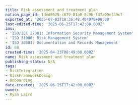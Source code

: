 ```yaml
---
title: Risk assessment and treatment plan
notion_page_id: 1ded6625-c679-81a0-8c9b-f47a09ef39c7
exported_at: '2025-07-02T18:36:48.404979+00:00'
last-edited-time: '2025-06-25T17:42:00.000Z'
ims:
- 'ISO/IEC 27001: Information Security Management System'
- 'ISO 31000: Risk Management System'
- 'ISO 30301: Documentation and Records Management'
id: 68
created-time: '2025-04-23T08:49:00.000Z'
name: Risk assessment and treatment plan
publishing-status: N/A
tags:
- RiskIntegration
- RiskFrameworkDesign
- Onboarding
date-created: '2025-06-25T17:42:00.000Z'
owner:
- Ryan Laird
---
```


<!-- Unsupported block type: child_page -->

<!-- Unsupported block type: child_page -->

<!-- Unsupported block type: child_page -->

<!-- Unsupported block type: child_page -->

<!-- Unsupported block type: child_page -->

<!-- Unsupported block type: child_page -->

<!-- Unsupported block type: child_page -->

<!-- Unsupported block type: child_page -->

<!-- Unsupported block type: child_page -->

<!-- Unsupported block type: child_page -->

<!-- Unsupported block type: child_page -->

<!-- Unsupported block type: child_page -->

<!-- Unsupported block type: child_page -->

<!-- Unsupported block type: child_page -->

<!-- Unsupported block type: child_page -->

<!-- Unsupported block type: child_page -->

<!-- Unsupported block type: child_page -->

<!-- Unsupported block type: child_page -->

<!-- Unsupported block type: child_page -->

<!-- Unsupported block type: child_page -->

<!-- Unsupported block type: child_page -->

<!-- Unsupported block type: child_page -->

<!-- Unsupported block type: child_page -->